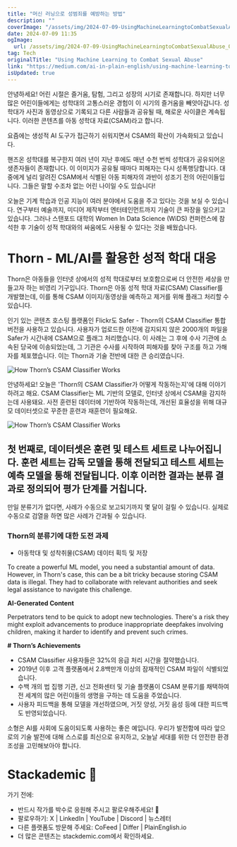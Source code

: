 ```yaml
---
title: "머신 러닝으로 성범죄를 예방하는 방법"
description: ""
coverImage: "/assets/img/2024-07-09-UsingMachineLearningtoCombatSexualAbuse_0.png"
date: 2024-07-09 11:35
ogImage:
  url: /assets/img/2024-07-09-UsingMachineLearningtoCombatSexualAbuse_0.png
tag: Tech
originalTitle: "Using Machine Learning to Combat Sexual Abuse"
link: "https://medium.com/ai-in-plain-english/using-machine-learning-to-combat-sexual-abuse-83ef11ff94ed"
isUpdated: true
---
```


안녕하세요! 어린 시절은 즐거움, 탐험, 그리고 성장의 시기로 존재합니다. 하지만 너무 많은 어린이들에게는 성학대의 고통스러운 경험이 이 시기의 즐거움을 빼앗아갑니다. 성학대가 사진과 동영상으로 기록되고 다른 사람들과 공유될 때, 해로운 사이클은 계속됩니다. 이러한 콘텐츠를 아동 성학대 자료(CSAM)라고 합니다.

요즘에는 생성적 AI 도구가 접근하기 쉬워지면서 CSAM의 확산이 가속화되고 있습니다.

핸즈온 성학대를 복구한지 여러 년이 지난 후에도 매년 수천 번씩 성학대가 공유되어온 생존자들이 존재합니다. 이 이미지가 공유될 때마다 피해자는 다시 성폭행당합니다. 대중에게 널리 알려진 CSAM에서 식별된 아동 피해자의 과반이 성조기 전의 어린이들입니다. 그들은 말할 수조차 없는 어린 나이일 수도 있습니다!

<div class="content-ad"></div>

오늘은 기계 학습과 인공 지능이 여러 분야에서 도움을 주고 있다는 것을 보실 수 있습니다. 연구부터 예술까지, 미디어 제작부터 엔터테인먼트까지 기술이 큰 파장을 일으키고 있습니다. 그러나 스탠포드 대학의 Women In Data Science (WiDS) 컨퍼런스에 참석한 후 기술이 성적 학대와의 싸움에도 사용될 수 있다는 것을 배웠습니다.

# Thorn - ML/AI를 활용한 성적 학대 대응

Thorn은 아동들을 인터넷 상에서의 성적 학대로부터 보호함으로써 더 안전한 세상을 만들고자 하는 비영리 기구입니다. Thorn은 아동 성적 학대 자료(CSAM) Classifier를 개발했는데, 이를 통해 CSAM 이미지/동영상을 예측하고 제거를 위해 플래그 처리할 수 있습니다.

인기 있는 콘텐츠 호스팅 플랫폼인 Flickr도 Safer - Thorn의 CSAM Classifier 통합 버전을 사용하고 있습니다. 사용자가 업로드한 이전에 감지되지 않은 2000개의 파일을 Safer가 시간내에 CSAM으로 플래그 처리했습니다. 이 사례는 그 후에 수사 기관에 소속된 당국에 이송되었는데, 그 기관은 수사를 시작하여 피해자를 찾아 구조를 하고 가해자를 체포했습니다. 이는 Thorn과 기술 전반에 대한 큰 승리였습니다.

<div class="content-ad"></div>

![How Thorn’s CSAM Classifier Works](/assets/img/2024-07-09-UsingMachineLearningtoCombatSexualAbuse_1.png)

안녕하세요! 오늘은 'Thorn의 CSAM Classifier가 어떻게 작동하는지'에 대해 이야기하려고 해요. CSAM Classifier는 ML 기반의 모델로, 인터넷 상에서 CSAM을 감지하는데 사용돼요. 사전 훈련된 데이터에 기반하여 작동하는데, 개선된 효율성을 위해 대규모 데이터셋으로 꾸준한 훈련과 재훈련이 필요해요.

![How Thorn’s CSAM Classifier Works](/assets/img/2024-07-09-UsingMachineLearningtoCombatSexualAbuse_2.png)

<div class="content-ad"></div>

## 첫 번째로, 데이터셋은 훈련 및 테스트 세트로 나누어집니다. 훈련 세트는 감독 모델을 통해 전달되고 테스트 세트는 예측 모델을 통해 전달됩니다. 이후 이러한 결과는 분류 결과로 정의되어 평가 단계를 거칩니다.

만일 분류기가 없다면, 사례가 수동으로 보고되기까지 몇 달이 걸릴 수 있습니다. 실제로 수동으로 검열을 하면 많은 사례가 간과될 수 있습니다.

### Thorn의 분류기에 대한 도전 과제

- 아동학대 및 성착취물(CSAM) 데이터 획득 및 저장

<div class="content-ad"></div>

To create a powerful ML model, you need a substantial amount of data. However, in Thorn's case, this can be a bit tricky because storing CSAM data is illegal. They had to collaborate with relevant authorities and seek legal assistance to navigate this challenge.

**AI-Generated Content**

Perpetrators tend to be quick to adopt new technologies. There's a risk they might exploit advancements to produce inappropriate deepfakes involving children, making it harder to identify and prevent such crimes.

**# Thorn’s Achievements**

<div class="content-ad"></div>

- CSAM Classifier 사용자들은 32%의 응급 처리 시간을 절약했습니다.
- 2019년 이후 고객 플랫폼에서 2.8백만개 이상의 잠재적인 CSAM 파일이 식별되었습니다.
- 수백 개의 법 집행 기관, 신고 전화센터 및 기술 플랫폼이 CSAM 분류기를 채택하여 전 세계의 많은 어린이들의 생명을 구하는 데 도움을 주었습니다.
- 사용자 피드백을 통해 모델을 개선하였으며, 거짓 양성, 거짓 음성 등에 대한 피드백도 반영되었습니다.

소형은 AI를 사회에 도움이되도록 사용하는 좋은 예입니다. 우리가 발전함에 따라 앞으로의 기술 발전에 대해 스스로를 최신으로 유지하고, 오늘날 세대를 위한 더 안전한 환경 조성을 고민해보아야 합니다.

# Stackademic 🚀

가기 전에:

<div class="content-ad"></div>

- 반드시 작가를 박수로 응원해 주시고 팔로우해주세요! 👏
- 팔로우하기: X | LinkedIn | YouTube | Discord | 뉴스레터
- 다른 플랫폼도 방문해 주세요: CoFeed | Differ | PlainEnglish.io
- 더 많은 콘텐츠는 stackdemic.com에서 확인하세요.
